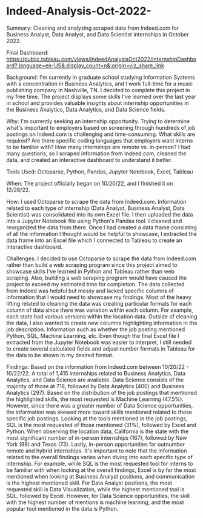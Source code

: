 # Indeed-Analysis-Oct-2022-
Summary: Cleaning and analyzing scraped data from Indeed.com for Business Analyst, Data Analyst, and Data Scientist internships in October 2022. 

Final Dashboard: https://public.tableau.com/views/IndeedAnalysisOct2022/InternshipDashboard?:language=en-US&:display_count=n&:origin=viz_share_link

Background: I'm currently in graduate school studying Information Systems with a concentration in Business Analytics, and I work full-time for a music publishing company in Nashville, TN. I decided to complete this project in my free time. The project displays some skills I've learned over the last year in school and provides valuable insights about internship opportunities in the Business Analytics, Data Analytics, and Data Science fields.

Why: I'm currently seeking an internship opportunity. Trying to determine what's important to employers based on screening through hundreds of job postings on Indeed.com is challenging and time-consuming. What skills are required? Are there specific coding languages that employers want interns to be familiar with? How many internships are remote vs. in-person? I had many questions, so I scraped information from Indeed.com, cleaned the data, and created an interactive dashboard to understand it better.

Tools Used: Octoparse, Python, Pandas, Jupyter Notebook, Excel, Tableau 

When: The project officially began on 10/20/22, and I finished it on 12/28/22. 

How: I used Octoparse to scrape the data from Indeed.com. Information related to each type of internship (Data Analyst, Business Analyst, Data Scientist) was consolidated into its own Excel file. I then uploaded the data into a Jupyter Notebook file using Python's Pandas tool. I cleaned and reorganized the data from there. Once I had created a data frame consisting of all the information I thought would be helpful to showcase, I extracted the data frame into an Excel file which I connected to Tableau to create an interactive dashboard.

Challenges: I decided to use Octoparse to scrape the data from Indeed.com rather than build a web scraping program since this project aimed to showcase skills I've learned in Python and Tableau rather than web scraping. Also, building a web scraping program would have caused the project to exceed my estimated time for completion. The data collected from Indeed was helpful but messy and lacked specific columns of information that I would need to showcase my findings. Most of the heavy lifting related to cleaning the data was creating particular formats for each column of data since there was variation within each column. For example, each state had various versions within the location data. Outside of cleaning the data, I also wanted to create new columns highlighting information in the job description. Information such as whether the job posting mentioned Python, SQL, Machine Learning, etc. Even though the final Excel file I extracted from the Jupyter Notebook was easier to interpret, I still needed to create several calculated fields and adjust number formats in Tableau for the data to be shown in my desired format.

Findings: Based on the information from Indeed.com between 10/20/22 - 10/22/22. A total of 1,415 internships related to Business Analytics, Data Analytics, and Data Science are available. Data Science consists of the majority of those at 718, followed by Data Analytics (400) and Business Analytics (297). Based on the distribution of the job postings that mentioned the highlighted skills, the most requested is Machine Learning (47.5%). However, since there was a greater number of Data Science opportunities, the information was skewed more toward skills mentioned related to those specific job postings. Looking at the tools mentioned in the job postings, SQL is the most requested of those mentioned (31%), followed by Excel and Python. When observing the location data, California is the state with the most significant number of in-person internships (167), followed by New York (98) and Texas (73). Lastly, in-person opportunities far outnumber remote and hybrid internships. It's important to note that the information related to the overall findings varies when diving into each specific type of internship. For example, while SQL is the most requested tool for interns to be familiar with when looking at the overall findings, Excel is by far the most mentioned when looking at Business Analyst positions, and communication is the highest mentioned skill. For Data Analyst positions, the most requested skill is Data Visualization, while the highest mentioned tool is SQL, followed by Excel. However, for Data Science opportunities, the skill with the highest number of mentions is machine learning, and the most popular tool mentioned in the data is Python.
